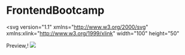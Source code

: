 # FrontendBootcamp
<?xml version="1.0" encoding="utf-8"?>
<svg version="1.1"
     xmlns="http://www.w3.org/2000/svg"
     xmlns:xlink="http://www.w3.org/1999/xlink"
     width="100" height="50"
>
  <text font-size="20" x="10" y="20">
    <tspan fill="yellow">Preview</tspan>,!
  </text>
</svg>
<img src="https://github.com/furkanevin/FrontendBootcamp/blob/main/preview.gif"></img>
